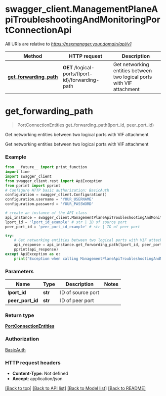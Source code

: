 # swagger_client.ManagementPlaneApiTroubleshootingAndMonitoringPortConnectionApi

All URIs are relative to *https://nsxmanager.your.domain/api/v1*

Method | HTTP request | Description
------------- | ------------- | -------------
[**get_forwarding_path**](ManagementPlaneApiTroubleshootingAndMonitoringPortConnectionApi.md#get_forwarding_path) | **GET** /logical-ports/{lport-id}/forwarding-path | Get networking entities between two logical ports with VIF attachment

# **get_forwarding_path**
> PortConnectionEntities get_forwarding_path(lport_id, peer_port_id)

Get networking entities between two logical ports with VIF attachment

Get networking entities between two logical ports with VIF attachment

### Example
```python
from __future__ import print_function
import time
import swagger_client
from swagger_client.rest import ApiException
from pprint import pprint
# Configure HTTP basic authorization: BasicAuth
configuration = swagger_client.Configuration()
configuration.username = 'YOUR_USERNAME'
configuration.password = 'YOUR_PASSWORD'

# create an instance of the API class
api_instance = swagger_client.ManagementPlaneApiTroubleshootingAndMonitoringPortConnectionApi(swagger_client.ApiClient(configuration))
lport_id = 'lport_id_example' # str | ID of source port
peer_port_id = 'peer_port_id_example' # str | ID of peer port

try:
    # Get networking entities between two logical ports with VIF attachment
    api_response = api_instance.get_forwarding_path(lport_id, peer_port_id)
    pprint(api_response)
except ApiException as e:
    print("Exception when calling ManagementPlaneApiTroubleshootingAndMonitoringPortConnectionApi->get_forwarding_path: %s\n" % e)
```

### Parameters

Name | Type | Description  | Notes
------------- | ------------- | ------------- | -------------
 **lport_id** | **str**| ID of source port | 
 **peer_port_id** | **str**| ID of peer port | 

### Return type

[**PortConnectionEntities**](PortConnectionEntities.md)

### Authorization

[BasicAuth](../README.md#BasicAuth)

### HTTP request headers

 - **Content-Type**: Not defined
 - **Accept**: application/json

[[Back to top]](#) [[Back to API list]](../README.md#documentation-for-api-endpoints) [[Back to Model list]](../README.md#documentation-for-models) [[Back to README]](../README.md)

